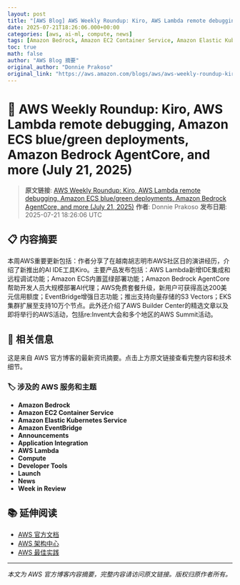 ```yaml
---
layout: post
title: "[AWS Blog] AWS Weekly Roundup: Kiro, AWS Lambda remote debugging, Amazon ECS blue/green deployments, Amazon Bedrock AgentCore, and more (July 21, 2025)"
date: 2025-07-21T18:26:06.000+00:00
categories: [aws, ai-ml, compute, news]
tags: [Amazon Bedrock, Amazon EC2 Container Service, Amazon Elastic Kubernetes Service, Amazon EventBridge, Announcements, Application Integration, AWS Lambda, Compute, Developer Tools, Launch, News, Week in Review]
toc: true
math: false
author: "AWS Blog 摘要"
original_author: "Donnie Prakoso"
original_link: "https://aws.amazon.com/blogs/aws/aws-weekly-roundup-kiro-aws-lambda-remote-debugging-amazon-ecs-blue-green-deployments-amazon-bedrock-agentcore-and-more-july-21-2025/"
---
```


# 🤖 AWS Weekly Roundup: Kiro, AWS Lambda remote debugging, Amazon ECS blue/green deployments, Amazon Bedrock AgentCore, and more (July 21, 2025)

> **原文链接**: [AWS Weekly Roundup: Kiro, AWS Lambda remote debugging, Amazon ECS blue/green deployments, Amazon Bedrock AgentCore, and more (July 21, 2025)](https://aws.amazon.com/blogs/aws/aws-weekly-roundup-kiro-aws-lambda-remote-debugging-amazon-ecs-blue-green-deployments-amazon-bedrock-agentcore-and-more-july-21-2025/)
> **作者**: Donnie Prakoso
> **发布日期**: 2025-07-21 18:26:06 UTC

## 📋 内容摘要

本周AWS重要更新包括：作者分享了在越南胡志明市AWS社区日的演讲经历，介绍了新推出的AI IDE工具Kiro。主要产品发布包括：AWS Lambda新增IDE集成和远程调试功能；Amazon ECS内置蓝绿部署功能；Amazon Bedrock AgentCore帮助开发人员大规模部署AI代理；AWS免费套餐升级，新用户可获得高达200美元信用额度；EventBridge增强日志功能；推出支持向量存储的S3 Vectors；EKS集群扩展至支持10万个节点。此外还介绍了AWS Builder Center的精选文章以及即将举行的AWS活动，包括re:Invent大会和多个地区的AWS Summit活动。

## 🔗 相关信息

这是来自 AWS 官方博客的最新资讯摘要。点击上方原文链接查看完整内容和技术细节。

### 🏷️ 涉及的 AWS 服务和主题

- **Amazon Bedrock**
- **Amazon EC2 Container Service**
- **Amazon Elastic Kubernetes Service**
- **Amazon EventBridge**
- **Announcements**
- **Application Integration**
- **AWS Lambda**
- **Compute**
- **Developer Tools**
- **Launch**
- **News**
- **Week in Review**

## 📚 延伸阅读

- [AWS 官方文档](https://docs.aws.amazon.com/)
- [AWS 架构中心](https://aws.amazon.com/architecture/)
- [AWS 最佳实践](https://aws.amazon.com/architecture/well-architected/)

---

*本文为 AWS 官方博客内容摘要，完整内容请访问原文链接。版权归原作者所有。*